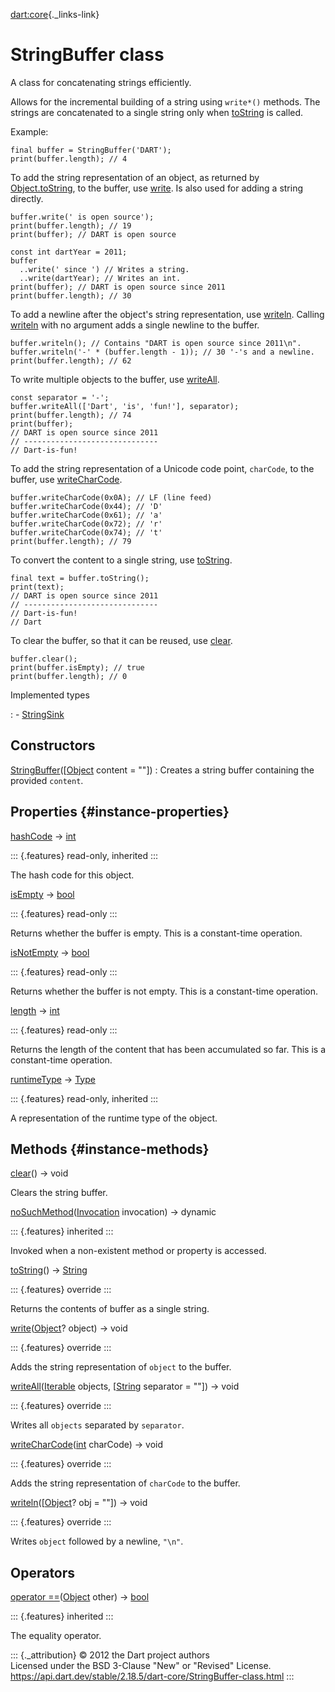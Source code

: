 [dart:core](../dart-core/dart-core-library){._links-link}

StringBuffer class
==================

A class for concatenating strings efficiently.

Allows for the incremental building of a string using `write*()`
methods. The strings are concatenated to a single string only when
[toString](stringbuffer/tostring) is called.

Example:

``` {.language-dart data-language="dart"}
final buffer = StringBuffer('DART');
print(buffer.length); // 4
```

To add the string representation of an object, as returned by
[Object.toString](object/tostring), to the buffer, use
[write](stringbuffer/write). Is also used for adding a string directly.

``` {.language-dart data-language="dart"}
buffer.write(' is open source');
print(buffer.length); // 19
print(buffer); // DART is open source

const int dartYear = 2011;
buffer
  ..write(' since ') // Writes a string.
  ..write(dartYear); // Writes an int.
print(buffer); // DART is open source since 2011
print(buffer.length); // 30
```

To add a newline after the object\'s string representation, use
[writeln](stringbuffer/writeln). Calling [writeln](stringbuffer/writeln)
with no argument adds a single newline to the buffer.

``` {.language-dart data-language="dart"}
buffer.writeln(); // Contains "DART is open source since 2011\n".
buffer.writeln('-' * (buffer.length - 1)); // 30 '-'s and a newline.
print(buffer.length); // 62
```

To write multiple objects to the buffer, use
[writeAll](stringbuffer/writeall).

``` {.language-dart data-language="dart"}
const separator = '-';
buffer.writeAll(['Dart', 'is', 'fun!'], separator);
print(buffer.length); // 74
print(buffer);
// DART is open source since 2011
// ------------------------------
// Dart-is-fun!
```

To add the string representation of a Unicode code point, `charCode`, to
the buffer, use [writeCharCode](stringbuffer/writecharcode).

``` {.language-dart data-language="dart"}
buffer.writeCharCode(0x0A); // LF (line feed)
buffer.writeCharCode(0x44); // 'D'
buffer.writeCharCode(0x61); // 'a'
buffer.writeCharCode(0x72); // 'r'
buffer.writeCharCode(0x74); // 't'
print(buffer.length); // 79
```

To convert the content to a single string, use
[toString](stringbuffer/tostring).

``` {.language-dart data-language="dart"}
final text = buffer.toString();
print(text);
// DART is open source since 2011
// ------------------------------
// Dart-is-fun!
// Dart
```

To clear the buffer, so that it can be reused, use
[clear](stringbuffer/clear).

``` {.language-dart data-language="dart"}
buffer.clear();
print(buffer.isEmpty); // true
print(buffer.length); // 0
```

Implemented types

:   -   [StringSink](stringsink-class)

Constructors
------------

[StringBuffer](stringbuffer/stringbuffer)(\[[Object](object-class) content = \"\"\])
:   Creates a string buffer containing the provided `content`.

Properties {#instance-properties}
----------

[hashCode](object/hashcode) → [int](int-class)

::: {.features}
read-only, inherited
:::

The hash code for this object.

[isEmpty](stringbuffer/isempty) → [bool](bool-class)

::: {.features}
read-only
:::

Returns whether the buffer is empty. This is a constant-time operation.

[isNotEmpty](stringbuffer/isnotempty) → [bool](bool-class)

::: {.features}
read-only
:::

Returns whether the buffer is not empty. This is a constant-time
operation.

[length](stringbuffer/length) → [int](int-class)

::: {.features}
read-only
:::

Returns the length of the content that has been accumulated so far. This
is a constant-time operation.

[runtimeType](object/runtimetype) → [Type](type-class)

::: {.features}
read-only, inherited
:::

A representation of the runtime type of the object.

Methods {#instance-methods}
-------

[clear](stringbuffer/clear)() → void

Clears the string buffer.

[noSuchMethod](object/nosuchmethod)([Invocation](invocation-class)
invocation) → dynamic

::: {.features}
inherited
:::

Invoked when a non-existent method or property is accessed.

[toString](stringbuffer/tostring)() → [String](string-class)

::: {.features}
override
:::

Returns the contents of buffer as a single string.

[write](stringbuffer/write)([Object](object-class)? object) → void

::: {.features}
override
:::

Adds the string representation of `object` to the buffer.

[writeAll](stringbuffer/writeall)([Iterable](iterable-class) objects,
\[[String](string-class) separator = \"\"\]) → void

::: {.features}
override
:::

Writes all `objects` separated by `separator`.

[writeCharCode](stringbuffer/writecharcode)([int](int-class) charCode) →
void

::: {.features}
override
:::

Adds the string representation of `charCode` to the buffer.

[writeln](stringbuffer/writeln)(\[[Object](object-class)? obj = \"\"\])
→ void

::: {.features}
override
:::

Writes `object` followed by a newline, `"\n"`.

Operators
---------

[operator ==](object/operator_equals)([Object](object-class) other) →
[bool](bool-class)

::: {.features}
inherited
:::

The equality operator.

::: {._attribution}
© 2012 the Dart project authors\
Licensed under the BSD 3-Clause \"New\" or \"Revised\" License.\
<https://api.dart.dev/stable/2.18.5/dart-core/StringBuffer-class.html>
:::
